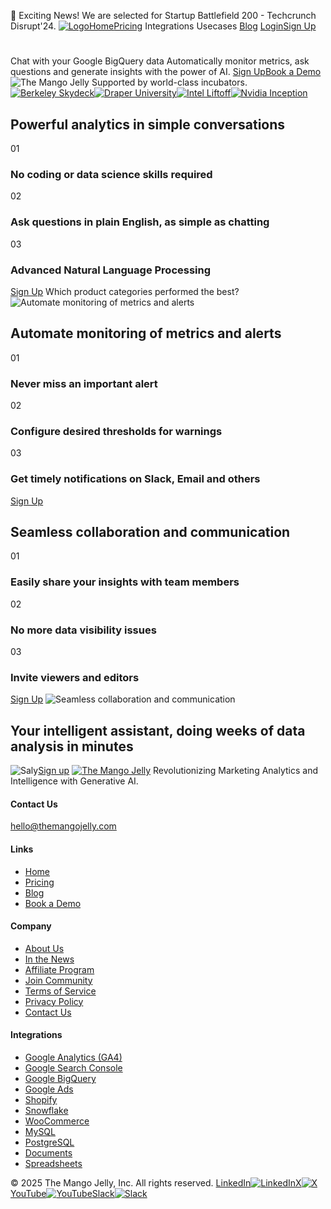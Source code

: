 🚀 Exciting News! We are selected for Startup Battlefield 200 - Techcrunch Disrupt'24.
[![Logo](https://themangojelly.com/images/logo/logo-light.svg)](https://themangojelly.com/integrations/</>)[Home](https://themangojelly.com/integrations/</>)[Pricing](https://themangojelly.com/integrations/</pricing>)
Integrations
Usecases
[Blog](https://themangojelly.com/integrations/</blog>)
[Login](https://themangojelly.com/integrations/<https:/app.themangojelly.com/login>)[Sign Up](https://themangojelly.com/integrations/<https:/app.themangojelly.com/signup>)
# 
Chat with your Google BigQuery data
Automatically monitor metrics, ask questions and generate insights with the power of AI.
[Sign Up](https://themangojelly.com/integrations/<https:/app.themangojelly.com/signup>)[Book a Demo](https://themangojelly.com/integrations/<https:/calendly.com/divya-themangojelly/intro>)
![The Mango Jelly](https://themangojelly.com/images/hero/the-mango-jelly-hero.min.svg)
Supported by world-class incubators.
[![Berkeley Skydeck](https://themangojelly.com/images/incubation/tmj-berkely-skydeck-pad13.svg)](https://themangojelly.com/integrations/<#>)[![Draper University](https://themangojelly.com/_next/image?url=%2Fimages%2Fincubation%2Ftmj-draper-university.png&w=384&q=75)](https://themangojelly.com/integrations/<#>)[![Intel Liftoff](https://themangojelly.com/_next/image?url=%2Fimages%2Fincubation%2Ftmj-intel-liftoff.png&w=256&q=75)](https://themangojelly.com/integrations/<#>)[![Nvidia Inception](https://themangojelly.com/_next/image?url=%2Fimages%2Fincubation%2Ftmj-nvidia-inception.webp&w=384&q=75)](https://themangojelly.com/integrations/<#>)
## Powerful analytics in simple conversations
01
### No coding or data science skills required
02
### Ask questions in plain English, as simple as chatting
03
### Advanced Natural Language Processing
[Sign Up](https://themangojelly.com/integrations/<https:/app.themangojelly.com/signup>)
Which product categories performed the best?
![Automate monitoring of metrics and alerts](https://themangojelly.com/images/homeinfopanels/tmj-home-prompts.min.svg)
## Automate monitoring of metrics and alerts
01
### Never miss an important alert
02
### Configure desired thresholds for warnings
03
### Get timely notifications on Slack, Email and others
[Sign Up](https://themangojelly.com/integrations/<https:/app.themangojelly.com/signup>)
## Seamless collaboration and communication
01
### Easily share your insights with team members
02
### No more data visibility issues
03
### Invite viewers and editors
[Sign Up](https://themangojelly.com/integrations/<https:/app.themangojelly.com/signup>)
![Seamless collaboration and communication](https://themangojelly.com/images/homeinfopanels/tmj-home-collab.min.svg)
## Your intelligent assistant, doing weeks of data analysis in minutes
![Saly](https://themangojelly.com/_next/image?url=%2Fimages%2Fshape%2Fshape-06.png&w=640&q=75)[Sign up](https://themangojelly.com/integrations/<https:/app.themangojelly.com/signup>)
[![The Mango Jelly](https://themangojelly.com/images/logo/logo-light.svg)](https://themangojelly.com/integrations/</>)
Revolutionizing Marketing Analytics and Intelligence with Generative AI.
#### Contact Us
hello@themangojelly.com
#### Links
  * [Home](https://themangojelly.com/integrations/</>)
  * [Pricing](https://themangojelly.com/integrations/</pricing>)
  * [Blog](https://themangojelly.com/integrations/</blog>)
  * [Book a Demo](https://themangojelly.com/integrations/<https:/calendly.com/divya-themangojelly/intro>)


#### Company
  * [About Us](https://themangojelly.com/integrations/</about-us>)
  * [In the News](https://themangojelly.com/integrations/</newsroom>)
  * [Affiliate Program](https://themangojelly.com/integrations/</affiliate-program>)
  * [Join Community](https://themangojelly.com/integrations/<https:/join.slack.com/t/the-mango-jelly/shared_invite/zt-2p2q3hwph-te2qS2FGPS69jCNeLcetsw>)
  * [Terms of Service](https://themangojelly.com/integrations/</terms>)
  * [Privacy Policy](https://themangojelly.com/integrations/</privacy>)
  * [Contact Us](https://themangojelly.com/integrations/</contact-us>)


#### Integrations
  * [Google Analytics (GA4)](https://themangojelly.com/integrations/</integrations/google-analytics>)
  * [Google Search Console](https://themangojelly.com/integrations/</integrations/google-search-console>)
  * [Google BigQuery](https://themangojelly.com/integrations/</integrations/google-bigquery>)
  * [Google Ads](https://themangojelly.com/integrations/</integrations/google-ads>)
  * [Shopify](https://themangojelly.com/integrations/</integrations/shopify>)
  * [Snowflake](https://themangojelly.com/integrations/</integrations/snowflake>)
  * [WooCommerce](https://themangojelly.com/integrations/</integrations/woocommerce>)
  * [MySQL](https://themangojelly.com/integrations/</integrations/mysql>)
  * [PostgreSQL](https://themangojelly.com/integrations/</integrations/postgresql>)
  * [Documents](https://themangojelly.com/integrations/</integrations/documents>)
  * [Spreadsheets](https://themangojelly.com/integrations/</integrations/spreadsheets>)


© 2025 The Mango Jelly, Inc. All rights reserved.
[LinkedIn![LinkedIn](https://themangojelly.com/images/social/linkedin.svg)](https://themangojelly.com/integrations/<https:/www.linkedin.com/company/themangojelly/>)[X![X](https://themangojelly.com/images/social/x.svg)](https://themangojelly.com/integrations/<https:/x.com/themangojelly>)[YouTube![YouTube](https://themangojelly.com/images/social/youtube.svg)](https://themangojelly.com/integrations/<https:/www.youtube.com/@TheMangoJelly>)[Slack![Slack](https://themangojelly.com/images/social/slack.svg)](https://themangojelly.com/integrations/<https:/join.slack.com/t/the-mango-jelly/shared_invite/zt-2p2q3hwph-te2qS2FGPS69jCNeLcetsw>)
